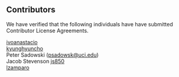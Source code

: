 Contributors
------------
We have verified that the following individuals have have submitted 
Contributor License Agreements.

[ivoanastacio](https://github.com/HIPS/Spearmint/pull/4)  
[kyunghyuncho](https://github.com/HIPS/Spearmint/pull/5)  
Peter Sadowski (psadowsk@uci.edu)  
Jacob Stevenson [js850](https://github.com/HIPS/Spearmint/pull/7)  
[lzamparo](https://github.com/HIPS/Spearmint/pull/9)
